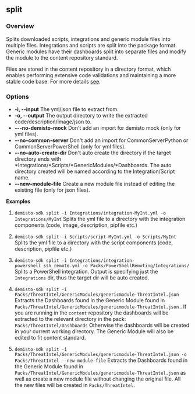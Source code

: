 ## split

### Overview
Splits downloaded scripts, integrations and generic module files into multiple files.
Integrations and scripts are split into the package format.
Generic modules have their dashboards split into separate files and modify the module to the content repository standard.

Files are stored in the content repository in a directory format, which enables performing extensive code validations and maintaining a more stable code base.
For more details [see](https://xsoar.pan.dev/docs/integrations/package-dir).

### Options
* **-i, --input**
The yml/json file to extract from.
* **-o, --output**
The output directory to write the extracted code/description/image/json to.
* **---no-demisto-mock**
Don't add an import for demisto mock (only for yml files).
* **--no-common-server**
Don't add an import for CommonServerPython or CommonServerPowerShell (only for yml files).
* **--no-auto-create-dir**
Don't auto create the directory if the target directory ends with
*Integrations/*Scripts/*GenericModules/*Dashboards. The auto directory created will be named according to the
Integration/Script name.
* **--new-module-file**
Create a new module file instead of editing the existing file (only for json files).

**Examples**
1. `demisto-sdk split -i Integrations/integration-MyInt.yml -o Integrations/MyInt`
Splits the yml file to a directory with the integration components (code, image, description, pipfile etc.)

2. `demisto-sdk split -i Scripts/script-MyInt.yml -o Scripts/MyInt`
Splits the yml file to a directory with the script components (code, description, pipfile etc.)

3. `demisto-sdk split -i Integrations/integration-powershell_ssh_remote.yml -o Packs/PowerShellRemoting/Integrations/`
Splits a PowerShell integration. Output is specifying just the `Integrations` dir, thus the target dir will be auto created.

4. `demisto-sdk split -i Packs/ThreatIntel/GenericModules/genericmodule-ThreatIntel.json`
Extracts the Dashboards found in the Generic Module found in `Packs/ThreatIntel/GenericModules/genericmodule-ThreatIntel.json` .
If you are running in the `content` repository the dashboards will be extracted to the relevant directory in the pack: `Packs/ThreatIntel/Dashboards`
Otherwise the dashboards will be created in your current working directory.
The Generic Module will also be edited to fit content standard.

5. `demisto-sdk split -i Packs/ThreatIntel/GenericModules/genericmodule-ThreatIntel.json -o Packs/ThreatIntel --new-module-file`
Extracts the Dashboards found in the Generic Module found in `Packs/ThreatIntel/GenericModules/genericmodule-ThreatIntel.json` as well as create a
new module file without changing the original file. All the new files will be created in `Packs/ThreatIntel`.
